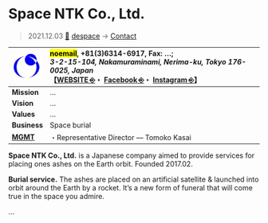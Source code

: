 # Space NTK Co., Ltd.
> 2021.12.03 [🚀](../../index/index.md) [despace](../index.md) → [Contact](../contact.md)

|[![](../f/contact/s/space_ntk_logo1_thumb.webp)](../f/contact/s/space_ntk_logo1.webp)|<mark>noemail</mark>, +81(3)6314-6917, Fax: …;<br> *3-2-15-104, Nakamuraminami, Nerima-ku, Tokyo 176-0025, Japan*<br> 【[WEBSITE ⎆](https://www.space-ntk.com/)・ [Facebook ⎆](https://www.facebook.com/space1059/)・ [Instagram ⎆](https://www.instagram.com/spacentk/)】|
|:-|:-|
|**Mission**|…|
|**Vision**|…|
|**Values**|…|
|**Business**|Space burial|
|**[MGMT](../mgmt.md)**|・Representative Director — Tomoko Kasai|

**Space NTK Co., Ltd.** is a Japanese company aimed to provide services for placing ones ashes on the Earth orbit. Founded 2017.02.

**Burial service.** The ashes are placed on an artificial satellite & launched into orbit around the Earth by a rocket. It’s a new form of funeral that will come true in the space you admire.

<p style="page-break-after:always"> </p>

…
